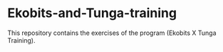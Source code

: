 # Ekobits-and-Tunga-training
This repository contains the exercises of the program (Ekobits X Tunga Training).
